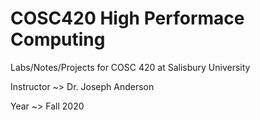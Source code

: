 # COSC420 High Performace Computing

Labs/Notes/Projects for COSC 420 at Salisbury University

Instructor ~> Dr. Joseph Anderson

Year ~> Fall 2020
